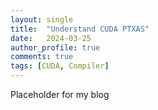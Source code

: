 ```yaml
---
layout: single
title:  "Understand CUDA PTXAS"
date:   2024-03-25
author_profile: true
comments: true
tags: [CUDA, Compiler]
---
```


Placeholder for my blog
